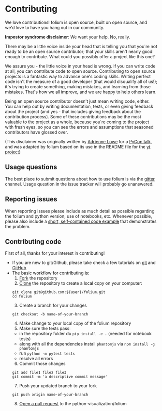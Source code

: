 # Contributing

We love contributions!  folium is open source, built on open source,
and we'd love to have you hang out in our community.

**Impostor syndrome disclaimer**: We want your help. No, really.

There may be a little voice inside your head that is telling you that you're not
ready to be an open source contributor; that your skills aren't nearly good
enough to contribute. What could you possibly offer a project like this one?

We assure you - the little voice in your head is wrong. If you can write code at
all, you can contribute code to open source. Contributing to open source
projects is a fantastic way to advance one's coding skills. Writing perfect code
isn't the measure of a good developer (that would disqualify all of us!); it's
trying to create something, making mistakes, and learning from those
mistakes. That's how we all improve, and we are happy to help others learn.

Being an open source contributor doesn't just mean writing code, either. You can
help out by writing documentation, tests, or even giving feedback about the
project (and yes - that includes giving feedback about the contribution
process). Some of these contributions may be the most valuable to the project as
a whole, because you're coming to the project with fresh eyes, so you can see
the errors and assumptions that seasoned contributors have glossed over.

(This disclaimer was originally written by
[Adrienne Lowe](https://github.com/adriennefriend) for a
[PyCon talk](https://www.youtube.com/watch?v=6Uj746j9Heo), and was adapted by folium
based on its use in the README file for the
[yt project](https://github.com/yt-project/yt/blob/master/README.md))

## Usage questions

The best place to submit questions about how to use folium is via the
[gitter](https://gitter.im/python-visualization/folium) channel.
Usage question in the issue tracker will probably go unanswered.

## Reporting issues

When reporting issues please include as much detail as possible regarding the folium and python version, use of notebooks, etc.
Whenever possible, please also include a [short, self-contained code example](http://sscce.org) that demonstrates the problem.

## Contributing code

First of all, thanks for your interest in contributing!

- If you are new to git/Github, please take check a few tutorials
  on [git](https://git-scm.com/docs/gittutorial) and [GitHub](https://guides.github.com/).
- The basic workflow for contributing is:
  1. [Fork](https://help.github.com/articles/fork-a-repo/) the repository
  2. [Clone](https://help.github.com/articles/cloning-a-repository/) the repository to create a local copy on your computer:
    ```
    git clone git@github.com:${user}/folium.git
    cd folium
    ```
  3. Create a branch for your changes
    ```
    git checkout -b name-of-your-branch
    ```
  4. Make change to your local copy of the folium repository
  5. Make sure the tests pass:
    * in the repository folder do `pip install -e .`  (needed for notebook tests)
    * along with all the dependencies install `phantomjs` via `npm install -g phantomjs`
    * run `python -m pytest tests`
    * resolve all errors
  6. Commit those changes
    ```
    git add file1 file2 file3
    git commit -m 'a descriptive commit message'
    ```
  7. Push your updated branch to your fork
    ```
    git push origin name-of-your-branch
    ```
  8. [Open a pull request](https://help.github.com/articles/creating-a-pull-request/) to the python-visualization/folium
